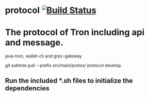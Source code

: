 # protocol [![Build Status](https://travis-ci.org/tronprotocol/protocol.svg?branch=master)](https://travis-ci.org/tronprotocol/protocol)


# The protocol of Tron including api and message.

java-tron, wallet-cli and grpc-gateway

git subtree pull --prefix src/main/protos/ protocol develop

## Run the included *.sh files to initialize the dependencies

